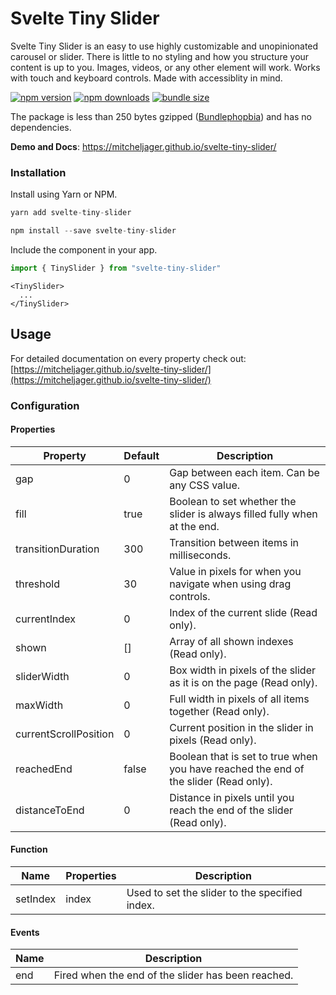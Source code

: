 # Svelte Tiny Slider

Svelte Tiny Slider is an easy to use highly customizable and unopinionated carousel or slider. There is little to no styling and how you structure your content is up to you. Images, videos, or any other element will work. Works with touch and keyboard controls. Made with accessiblity in mind.

[![npm version](https://badgen.net/npm/v/svelte-tiny-slider)](https://www.npmjs.com/package/svelte-tiny-slider)
[![npm downloads](https://badgen.net/npm/dt/svelte-tiny-slider)](https://www.npmjs.com/package/svelte-tiny-slider)
[![bundle size](https://badgen.net/bundlephobia/minzip/svelte-tiny-slider)](https://bundlephobia.com/package/svelte-tiny-slider)

The package is less than 250 bytes gzipped ([Bundlephopbia](https://bundlephobia.com/package/svelte-tiny-slider)) and has no dependencies.

**Demo and Docs**: https://mitcheljager.github.io/svelte-tiny-slider/

### Installation

Install using Yarn or NPM.
```js
yarn add svelte-tiny-slider
```
```js
npm install --save svelte-tiny-slider
```

Include the component in your app.
```js
import { TinySlider } from "svelte-tiny-slider"
```
```svelte
<TinySlider>
  ...
</TinySlider>
```

## Usage

For detailed documentation on every property check out: [https://mitcheljager.github.io/svelte-tiny-slider/](https://mitcheljager.github.io/svelte-tiny-slider/)

### Configuration

#### Properties

| Property | Default | Description |
|---|---|---|
| gap | 0 | Gap between each item. Can be any CSS value. |
| fill | true | Boolean to set whether the slider is always filled fully when at the end. |
| transitionDuration | 300 | Transition between items in milliseconds. |
| threshold | 30 | Value in pixels for when you navigate when using drag controls. |
| currentIndex | 0 | Index of the current slide (Read only). |
| shown | [] | Array of all shown indexes (Read only). |
| sliderWidth | 0 | Box width in pixels of the slider as it is on the page (Read only). |
| maxWidth | 0 | Full width in pixels of all items together (Read only). |
| currentScrollPosition | 0 | Current position in the slider in pixels (Read only). |
| reachedEnd | false | Boolean that is set to true when you have reached the end of the slider (Read only). |
| distanceToEnd | 0 | Distance in pixels until you reach the end of the slider (Read only). |

#### Function

| Name | Properties | Description |
|---|---|---|
| setIndex | index | Used to set the slider to the specified index. |

#### Events

| Name | Description |
|---|---|
| end | Fired when the end of the slider has been reached. |
